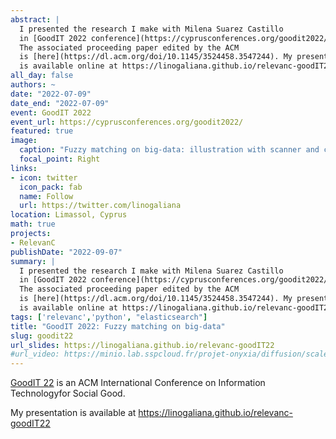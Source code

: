 ```yaml
---
abstract: |
  I presented the research I make with Milena Suarez Castillo
  in [GoodIT 2022 conference](https://cyprusconferences.org/goodit2022/). 
  The associated proceeding paper edited by the ACM
  is [here](https://dl.acm.org/doi/10.1145/3524458.3547244). My presentation
  is available online at https://linogaliana.github.io/relevanc-goodIT22
all_day: false
authors: ~
date: "2022-07-09"
date_end: "2022-07-09"
event: GoodIT 2022
event_url: https://cyprusconferences.org/goodit2022/
featured: true
image:
  caption: "Fuzzy matching on big-data: illustration with scanner and crowd-sourced nutritional datasets"
  focal_point: Right
links:
- icon: twitter
  icon_pack: fab
  name: Follow
  url: https://twitter.com/linogaliana
location: Limassol, Cyprus
math: true
projects:
- RelevanC
publishDate: "2022-09-07"
summary: |
  I presented the research I make with Milena Suarez Castillo
  in [GoodIT 2022 conference](https://cyprusconferences.org/goodit2022/). 
  The associated proceeding paper edited by the ACM
  is [here](https://dl.acm.org/doi/10.1145/3524458.3547244). My presentation
  is available online at https://linogaliana.github.io/relevanc-goodIT22
tags: ['relevanc','python', "elasticsearch"]
title: "GoodIT 2022: Fuzzy matching on big-data"
slug: goodit22
url_slides: https://linogaliana.github.io/relevanc-goodIT22
#url_video: https://minio.lab.sspcloud.fr/projet-onyxia/diffusion/scaleup/20220311-formations.mp4
---
```


[GoodIT 22](https://cyprusconferences.org/goodit2022/)
is an ACM International Conference on Information Technologyfor Social Good.

My presentation is available 
at https://linogaliana.github.io/relevanc-goodIT22
